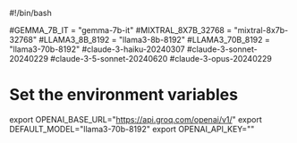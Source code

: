#!/bin/bash

#GEMMA_7B_IT = "gemma-7b-it"
#MIXTRAL_8X7B_32768 = "mixtral-8x7b-32768"
#LLAMA3_8B_8192 = "llama3-8b-8192"
#LLAMA3_70B_8192 = "llama3-70b-8192"
#claude-3-haiku-20240307
#claude-3-sonnet-20240229
#claude-3-5-sonnet-20240620
#claude-3-opus-20240229

# Set the environment variables
export OPENAI_BASE_URL="https://api.groq.com/openai/v1/"
export DEFAULT_MODEL="llama3-70b-8192"
export OPENAI_API_KEY="<APIKEY>"

